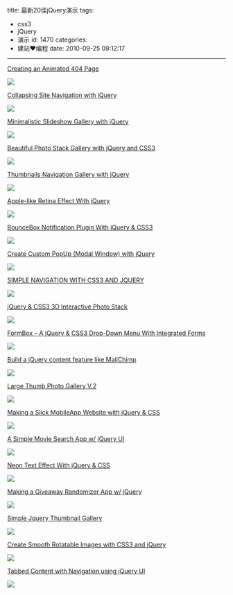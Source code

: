 title: 最新20佳jQuery演示
tags:
  - css3
  - jQuery
  - 演示
id: 1470
categories:
  - 建站❤编程
date: 2010-09-25 09:12:17
---

[Creating an Animated 404 Page](http://kainy.googlecode.com/svn/trunk/22%e4%bd%b3%e6%9c%80%e6%96%b0jQuery%e6%bc%94%e7%a4%ba/Animated_404_Page/404.html)

[![](http://a.kainy.cn/201009/112.jpg)](http://a.kainy.cn/201009/112.jpg)

<!--more-->

[Collapsing Site Navigation with jQuery](http://kainy.googlecode.com/svn/trunk/22%E4%BD%B3%E6%9C%80%E6%96%B0jQuery%E6%BC%94%E7%A4%BA/CollapsingSiteNavigation/index.html)

[![](http://a.kainy.cn/201009/312.jpg)](http://a.kainy.cn/201009/312.jpg)

[Minimalistic Slideshow Gallery with jQuery](http://kainy.googlecode.com/svn/trunk/22%E4%BD%B3%E6%9C%80%E6%96%B0jQuery%E6%BC%94%E7%A4%BA/MinimalisticSlideshowGallery/index.html)

[![](http://a.kainy.cn/201009/172.jpg)](http://a.kainy.cn/201009/172.jpg)

[Beautiful Photo Stack Gallery with jQuery and CSS3](http://kainy.googlecode.com/svn/trunk/22%E4%BD%B3%E6%9C%80%E6%96%B0jQuery%E6%BC%94%E7%A4%BA/PhotoStack/index.html)

[![](http://a.kainy.cn/201009/162.jpg)](http://a.kainy.cn/201009/162.jpg)

[Thumbnails Navigation Gallery with jQuery](http://kainy.googlecode.com/svn/trunk/22%E4%BD%B3%E6%9C%80%E6%96%B0jQuery%E6%BC%94%E7%A4%BA/ThumbnailsNavigationGallery/index.html)

[![](http://a.kainy.cn/201009/52.jpg)](http://a.kainy.cn/201009/52.jpg)

[Apple-like Retina Effect With jQuery](http://kainy.googlecode.com/svn/trunk/22%E4%BD%B3%E6%9C%80%E6%96%B0jQuery%E6%BC%94%E7%A4%BA/apple-like-retina-effect-jquery-css/demo.html)

[![](http://a.kainy.cn/201009/142.jpg)](http://a.kainy.cn/201009/142.jpg)

[BounceBox Notification Plugin With jQuery &amp; CSS3](http://kainy.googlecode.com/svn/trunk/22%E4%BD%B3%E6%9C%80%E6%96%B0jQuery%E6%BC%94%E7%A4%BA/bounce-in-box-plugin-jquery/demo.html)

[![](http://a.kainy.cn/201009/152.jpg)](http://a.kainy.cn/201009/152.jpg)

[Create Custom PopUp (Modal Window) with jQuery](http://kainy.googlecode.com/svn/trunk/22%E4%BD%B3%E6%9C%80%E6%96%B0jQuery%E6%BC%94%E7%A4%BA/custompopup/index.html)

[![](http://a.kainy.cn/201009/72.jpg)](http://a.kainy.cn/201009/72.jpg)

[SIMPLE NAVIGATION WITH CSS3 AND JQUERY](http://kainy.googlecode.com/svn/trunk/22%E4%BD%B3%E6%9C%80%E6%96%B0jQuery%E6%BC%94%E7%A4%BA/dropdown_menu/index.html)

[![](http://a.kainy.cn/201009/92.jpg)](http://a.kainy.cn/201009/92.jpg)

[jQuery &amp; CSS3 3D Interactive Photo Stack](http://kainy.googlecode.com/svn/trunk/22%E4%BD%B3%E6%9C%80%E6%96%B0jQuery%E6%BC%94%E7%A4%BA/jQuery&amp;CSS3_3D_Team_Photo_Stack.html)

[![](http://a.kainy.cn/201009/252.jpg)](http://a.kainy.cn/201009/252.jpg)

[FormBox – A jQuery &amp; CSS3 Drop-Down Menu With Integrated Forms](http://kainy.googlecode.com/svn/trunk/22%E4%BD%B3%E6%9C%80%E6%96%B0jQuery%E6%BC%94%E7%A4%BA/jQuery&amp;CSS3_Drop-Down_Menu_With_Integrated_Forms/index.html)

[![](http://a.kainy.cn/201009/262.jpg)](http://a.kainy.cn/201009/262.jpg)

[Build a jQuery content feature like MailChimp](http://kainy.googlecode.com/svn/trunk/22%E4%BD%B3%E6%9C%80%E6%96%B0jQuery%E6%BC%94%E7%A4%BA/jquery-slideshow/index.html)

[![](http://a.kainy.cn/201009/272.jpg)](http://a.kainy.cn/201009/272.jpg)

[Large Thumb Photo Gallery V.2](http://kainy.googlecode.com/svn/trunk/22%E4%BD%B3%E6%9C%80%E6%96%B0jQuery%E6%BC%94%E7%A4%BA/large_thumb_gallery_2/index.html)

[![](http://a.kainy.cn/201009/132.jpg)](http://a.kainy.cn/201009/132.jpg)

[Making a Slick MobileApp Website with jQuery &amp; CSS](http://kainy.googlecode.com/svn/trunk/22%E4%BD%B3%E6%9C%80%E6%96%B0jQuery%E6%BC%94%E7%A4%BA/mobileapp_website/mobileapp.html)

[![](http://a.kainy.cn/201009/232.jpg)](http://a.kainy.cn/201009/232.jpg)

[A Simple Movie Search App w/ jQuery UI](http://kainy.googlecode.com/svn/trunk/22%E4%BD%B3%E6%9C%80%E6%96%B0jQuery%E6%BC%94%E7%A4%BA/movieApp/movieApp.html)

[![](http://a.kainy.cn/201009/62.jpg)](http://a.kainy.cn/201009/62.jpg)

[Neon Text Effect With jQuery &amp; CSS](http://kainy.googlecode.com/svn/trunk/22%E4%BD%B3%E6%9C%80%E6%96%B0jQuery%E6%BC%94%E7%A4%BA/neon-text-effect-jquery/demo.html)

[![](http://a.kainy.cn/201009/113.jpg)](http://a.kainy.cn/201009/113.jpg)

[Making a Giveaway Randomizer App w/ jQuery](http://kainy.googlecode.com/svn/trunk/22%E4%BD%B3%E6%9C%80%E6%96%B0jQuery%E6%BC%94%E7%A4%BA/randomizer/randomizer.html)

[![](http://a.kainy.cn/201009/242.jpg)](http://a.kainy.cn/201009/242.jpg)

[Simple Jquery Thumbnail Gallery](http://kainy.googlecode.com/svn/trunk/22%E4%BD%B3%E6%9C%80%E6%96%B0jQuery%E6%BC%94%E7%A4%BA/simple_thumbs/index.html)

[![](http://a.kainy.cn/201009/122.jpg)](http://a.kainy.cn/201009/122.jpg)

[Create Smooth Rotatable Images with CSS3 and jQuery](http://kainy.googlecode.com/svn/trunk/22%E4%BD%B3%E6%9C%80%E6%96%B0jQuery%E6%BC%94%E7%A4%BA/smooth-rotatable-images-css3-jquery/index.html)

[![](http://a.kainy.cn/201009/102.jpg)](http://a.kainy.cn/201009/102.jpg)

[Tabbed Content with Navigation using jQuery UI](http://kainy.googlecode.com/svn/trunk/22%E4%BD%B3%E6%9C%80%E6%96%B0jQuery%E6%BC%94%E7%A4%BA/tcontent/index.html)

[![](http://a.kainy.cn/201009/82.jpg)](http://a.kainy.cn/201009/82.jpg)